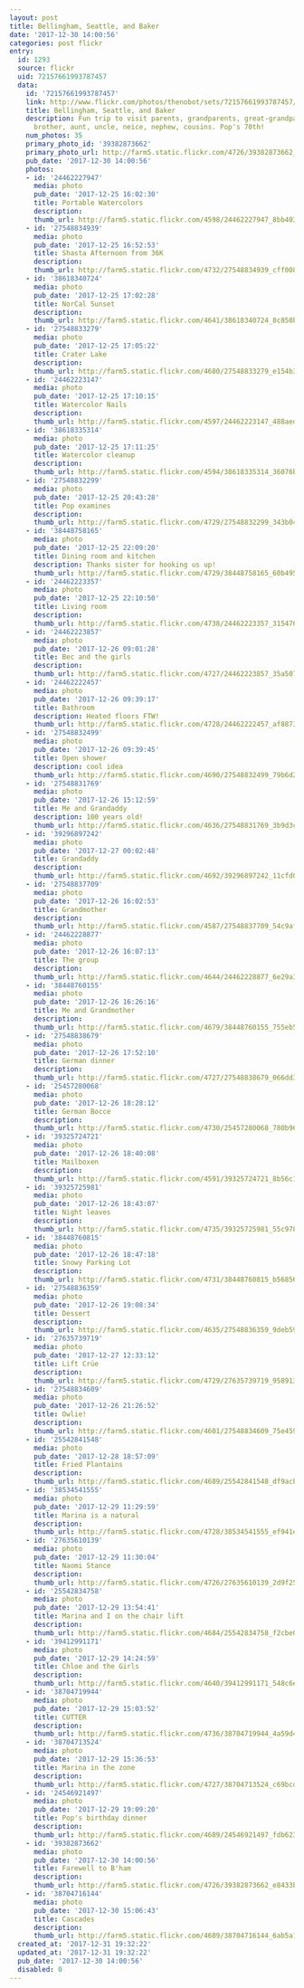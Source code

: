 ```yaml
---
layout: post
title: Bellingham, Seattle, and Baker
date: '2017-12-30 14:00:56'
categories: post flickr
entry:
  id: 1293
  source: flickr
  uid: 72157661993787457
  data:
    id: '72157661993787457'
    link: http://www.flickr.com/photos/thenobot/sets/72157661993787457/
    title: Bellingham, Seattle, and Baker
    description: Fun trip to visit parents, grandparents, great-grandparents, sister,
      brother, aunt, uncle, neice, nephew, cousins. Pop's 70th!
    num_photos: 35
    primary_photo_id: '39382873662'
    primary_photo_url: http://farm5.static.flickr.com/4726/39382873662_e8433bce8c_m.jpg
    pub_date: '2017-12-30 14:00:56'
    photos:
    - id: '24462227947'
      media: photo
      pub_date: '2017-12-25 16:02:30'
      title: Portable Watercolors
      description: 
      thumb_url: http://farm5.static.flickr.com/4598/24462227947_8bb403ab66_s.jpg
    - id: '27548834939'
      media: photo
      pub_date: '2017-12-25 16:52:53'
      title: Shasta Afternoon from 36K
      description: 
      thumb_url: http://farm5.static.flickr.com/4732/27548834939_cff0080b74_s.jpg
    - id: '38618340724'
      media: photo
      pub_date: '2017-12-25 17:02:28'
      title: NorCal Sunset
      description: 
      thumb_url: http://farm5.static.flickr.com/4641/38618340724_8c850b3499_s.jpg
    - id: '27548833279'
      media: photo
      pub_date: '2017-12-25 17:05:22'
      title: Crater Lake
      description: 
      thumb_url: http://farm5.static.flickr.com/4680/27548833279_e154b35929_s.jpg
    - id: '24462223147'
      media: photo
      pub_date: '2017-12-25 17:10:15'
      title: Watercolor Nails
      description: 
      thumb_url: http://farm5.static.flickr.com/4597/24462223147_488aed8991_s.jpg
    - id: '38618335314'
      media: photo
      pub_date: '2017-12-25 17:11:25'
      title: Watercolor cleanup
      description: 
      thumb_url: http://farm5.static.flickr.com/4594/38618335314_36076bf7fd_s.jpg
    - id: '27548832299'
      media: photo
      pub_date: '2017-12-25 20:43:28'
      title: Pop examines
      description: 
      thumb_url: http://farm5.static.flickr.com/4729/27548832299_343b04d0c2_s.jpg
    - id: '38448758165'
      media: photo
      pub_date: '2017-12-25 22:09:20'
      title: Dining room and kitchen
      description: Thanks sister for hooking us up!
      thumb_url: http://farm5.static.flickr.com/4729/38448758165_60b4957d0c_s.jpg
    - id: '24462223357'
      media: photo
      pub_date: '2017-12-25 22:10:50'
      title: Living room
      description: 
      thumb_url: http://farm5.static.flickr.com/4738/24462223357_315476ef89_s.jpg
    - id: '24462223857'
      media: photo
      pub_date: '2017-12-26 09:01:28'
      title: Bec and the girls
      description: 
      thumb_url: http://farm5.static.flickr.com/4727/24462223857_35a507b82f_s.jpg
    - id: '24462222457'
      media: photo
      pub_date: '2017-12-26 09:39:17'
      title: Bathroom
      description: Heated floors FTW!
      thumb_url: http://farm5.static.flickr.com/4728/24462222457_af8873edf9_s.jpg
    - id: '27548832499'
      media: photo
      pub_date: '2017-12-26 09:39:45'
      title: Open shower
      description: cool idea
      thumb_url: http://farm5.static.flickr.com/4690/27548832499_79b6d2c7b6_s.jpg
    - id: '27548831769'
      media: photo
      pub_date: '2017-12-26 15:12:59'
      title: Me and Grandaddy
      description: 100 years old!
      thumb_url: http://farm5.static.flickr.com/4636/27548831769_3b9d3ceda2_s.jpg
    - id: '39296897242'
      media: photo
      pub_date: '2017-12-27 00:02:48'
      title: Grandaddy
      description: 
      thumb_url: http://farm5.static.flickr.com/4692/39296897242_11cfd0f070_s.jpg
    - id: '27548837709'
      media: photo
      pub_date: '2017-12-26 16:02:53'
      title: Grandmother
      description: 
      thumb_url: http://farm5.static.flickr.com/4587/27548837709_54c9af0dbd_s.jpg
    - id: '24462228877'
      media: photo
      pub_date: '2017-12-26 16:07:13'
      title: The group
      description: 
      thumb_url: http://farm5.static.flickr.com/4644/24462228877_6e29a3f74a_s.jpg
    - id: '38448760155'
      media: photo
      pub_date: '2017-12-26 16:26:16'
      title: Me and Grandmother
      description: 
      thumb_url: http://farm5.static.flickr.com/4679/38448760155_755eb59a6b_s.jpg
    - id: '27548838679'
      media: photo
      pub_date: '2017-12-26 17:52:10'
      title: German dinner
      description: 
      thumb_url: http://farm5.static.flickr.com/4727/27548838679_066dd3e92e_s.jpg
    - id: '25457280068'
      media: photo
      pub_date: '2017-12-26 18:28:12'
      title: German Bocce
      description: 
      thumb_url: http://farm5.static.flickr.com/4730/25457280068_780b969f26_s.jpg
    - id: '39325724721'
      media: photo
      pub_date: '2017-12-26 18:40:08'
      title: Mailboxen
      description: 
      thumb_url: http://farm5.static.flickr.com/4591/39325724721_8b56c1b17f_s.jpg
    - id: '39325725981'
      media: photo
      pub_date: '2017-12-26 18:43:07'
      title: Night leaves
      description: 
      thumb_url: http://farm5.static.flickr.com/4735/39325725981_55c978e367_s.jpg
    - id: '38448760815'
      media: photo
      pub_date: '2017-12-26 18:47:18'
      title: Snowy Parking Lot
      description: 
      thumb_url: http://farm5.static.flickr.com/4731/38448760815_b56856e786_s.jpg
    - id: '27548836359'
      media: photo
      pub_date: '2017-12-26 19:08:34'
      title: Dessert
      description: 
      thumb_url: http://farm5.static.flickr.com/4635/27548836359_9deb594da6_s.jpg
    - id: '27635739719'
      media: photo
      pub_date: '2017-12-27 12:33:12'
      title: Lift Crüe
      description: 
      thumb_url: http://farm5.static.flickr.com/4729/27635739719_95891348bb_s.jpg
    - id: '27548834609'
      media: photo
      pub_date: '2017-12-26 21:26:52'
      title: Owlie!
      description: 
      thumb_url: http://farm5.static.flickr.com/4601/27548834609_75e4592fd7_s.jpg
    - id: '25542841548'
      media: photo
      pub_date: '2017-12-28 18:57:09'
      title: Fried Plantains
      description: 
      thumb_url: http://farm5.static.flickr.com/4689/25542841548_df9acba3fe_s.jpg
    - id: '38534541555'
      media: photo
      pub_date: '2017-12-29 11:29:59'
      title: Marina is a natural
      description: 
      thumb_url: http://farm5.static.flickr.com/4728/38534541555_ef941e3330_s.jpg
    - id: '27635610139'
      media: photo
      pub_date: '2017-12-29 11:30:04'
      title: Naomi Stance
      description: 
      thumb_url: http://farm5.static.flickr.com/4726/27635610139_2d9f25317d_s.jpg
    - id: '25542834758'
      media: photo
      pub_date: '2017-12-29 13:54:41'
      title: Marina and I on the chair lift
      description: 
      thumb_url: http://farm5.static.flickr.com/4684/25542834758_f2cbe0c52d_s.jpg
    - id: '39412991171'
      media: photo
      pub_date: '2017-12-29 14:24:59'
      title: Chloe and the Girls
      description: 
      thumb_url: http://farm5.static.flickr.com/4640/39412991171_548c6ef4fd_s.jpg
    - id: '38704719944'
      media: photo
      pub_date: '2017-12-29 15:03:52'
      title: CUTTER
      description: 
      thumb_url: http://farm5.static.flickr.com/4736/38704719944_4a59d4b3a4_s.jpg
    - id: '38704713524'
      media: photo
      pub_date: '2017-12-29 15:36:53'
      title: Marina in the zone
      description: 
      thumb_url: http://farm5.static.flickr.com/4727/38704713524_c69bcdb706_s.jpg
    - id: '24546921497'
      media: photo
      pub_date: '2017-12-29 19:09:20'
      title: Pop's birthday dinner
      description: 
      thumb_url: http://farm5.static.flickr.com/4689/24546921497_fdb6237c6f_s.jpg
    - id: '39382873662'
      media: photo
      pub_date: '2017-12-30 14:00:56'
      title: Farewell to B'ham
      description: 
      thumb_url: http://farm5.static.flickr.com/4726/39382873662_e8433bce8c_s.jpg
    - id: '38704716144'
      media: photo
      pub_date: '2017-12-30 15:06:43'
      title: Cascades
      description: 
      thumb_url: http://farm5.static.flickr.com/4689/38704716144_6ab5a1f9f5_s.jpg
  created_at: '2017-12-31 19:32:22'
  updated_at: '2017-12-31 19:32:22'
  pub_date: '2017-12-30 14:00:56'
  disabled: 0
---
```


